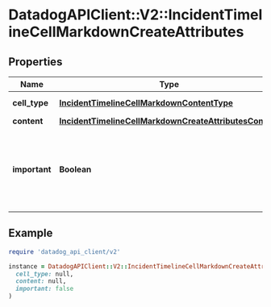 # DatadogAPIClient::V2::IncidentTimelineCellMarkdownCreateAttributes

## Properties

| Name          | Type                                                                                                              | Description                                                                         | Notes                           |
| ------------- | ----------------------------------------------------------------------------------------------------------------- | ----------------------------------------------------------------------------------- | ------------------------------- |
| **cell_type** | [**IncidentTimelineCellMarkdownContentType**](IncidentTimelineCellMarkdownContentType.md)                         |                                                                                     | [default to &#39;markdown&#39;] |
| **content**   | [**IncidentTimelineCellMarkdownCreateAttributesContent**](IncidentTimelineCellMarkdownCreateAttributesContent.md) |                                                                                     |                                 |
| **important** | **Boolean**                                                                                                       | A flag indicating whether the timeline cell is important and should be highlighted. | [optional][default to false]    |

## Example

```ruby
require 'datadog_api_client/v2'

instance = DatadogAPIClient::V2::IncidentTimelineCellMarkdownCreateAttributes.new(
  cell_type: null,
  content: null,
  important: false
)
```
